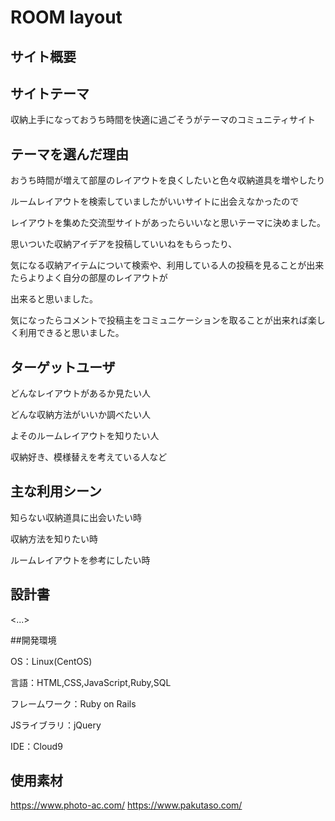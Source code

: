 # ROOM layout
 
## サイト概要

## サイトテーマ

収納上手になっておうち時間を快適に過ごそうがテーマのコミュニティサイト


## テーマを選んだ理由

おうち時間が増えて部屋のレイアウトを良くしたいと色々収納道具を増やしたり

ルームレイアウトを検索していましたがいいサイトに出会えなかったので

レイアウトを集めた交流型サイトがあったらいいなと思いテーマに決めました。

思いついた収納アイデアを投稿していいねをもらったり、

気になる収納アイテムについて検索や、利用している人の投稿を見ることが出来たらよりよく自分の部屋のレイアウトが

出来ると思いました。

気になったらコメントで投稿主をコミュニケーションを取ることが出来れば楽しく利用できると思いました。

## ターゲットユーザ

どんなレイアウトがあるか見たい人

どんな収納方法がいいか調べたい人

よそのルームレイアウトを知りたい人

収納好き、模様替えを考えている人など

## 主な利用シーン

知らない収納道具に出会いたい時

収納方法を知りたい時

ルームレイアウトを参考にしたい時

## 設計書
<...>

##開発環境

OS：Linux(CentOS)

言語：HTML,CSS,JavaScript,Ruby,SQL

フレームワーク：Ruby on Rails

JSライブラリ：jQuery

IDE：Cloud9

## 使用素材

https://www.photo-ac.com/
https://www.pakutaso.com/
